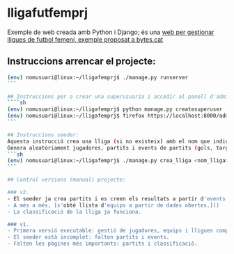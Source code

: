 # lligafutfemprj

Exemple de web creada amb Python i Django; és una [web per gestionar lligues de futbol femení, exemple proposat a bytes.cat](https://www.bytes.cat/django_lliga) 

## Instruccions arrencar el projecte:
````sh
(env) nomusuari@linux:~/lligafemprj$ ./manage.py runserver
```

## Instruccions per a crear una superusuaria i accedir al panell d'admin:
````sh
(env) nomusuari@linux:~/lligafemprj$ python manage.py createsuperuser
(env) nomusuari@linux:~/lligafemprj$ firefox https://localhost:8000/admin
```

## Instruccions seeder:
Aquesta instrucció crea una lliga (si no existeix) amb el nom que indiquem al paràmetre <nom_lliga>.
Genera aleatòriament jugadores, partits i events de partits (gols, targetes...)
```sh
(env) nomusuari@linux:~/lligafemprj$ ./manage.py crea_lliga <nom_lliga>
```

## Control versions (manual) projecte:

### v2.
- El seeder ja crea partits i es creen els resultats a partir d'events de GOL.
- A més a més, [s'obté llista d'equips a partir de dades obertes.]()
- La classificació de la lliga ja funciona.

### v1.
- Primera versió executable: gestió de jugadores, equips i lligues completa.
- El seeder està incomplet: falten partits i events.
- Falten les pàgines més importants: partits i classificació.
